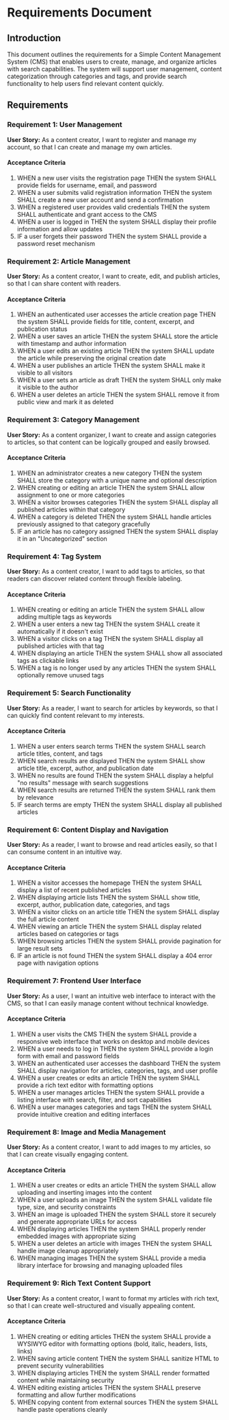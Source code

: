 # Requirements Document

## Introduction

This document outlines the requirements for a Simple Content Management System (CMS) that enables users to create, manage, and organize articles with search capabilities. The system will support user management, content categorization through categories and tags, and provide search functionality to help users find relevant content quickly.

## Requirements

### Requirement 1: User Management

**User Story:** As a content creator, I want to register and manage my account, so that I can create and manage my own articles.

#### Acceptance Criteria

1. WHEN a new user visits the registration page THEN the system SHALL provide fields for username, email, and password
2. WHEN a user submits valid registration information THEN the system SHALL create a new user account and send a confirmation
3. WHEN a registered user provides valid credentials THEN the system SHALL authenticate and grant access to the CMS
4. WHEN a user is logged in THEN the system SHALL display their profile information and allow updates
5. IF a user forgets their password THEN the system SHALL provide a password reset mechanism

### Requirement 2: Article Management

**User Story:** As a content creator, I want to create, edit, and publish articles, so that I can share content with readers.

#### Acceptance Criteria

1. WHEN an authenticated user accesses the article creation page THEN the system SHALL provide fields for title, content, excerpt, and publication status
2. WHEN a user saves an article THEN the system SHALL store the article with timestamp and author information
3. WHEN a user edits an existing article THEN the system SHALL update the article while preserving the original creation date
4. WHEN a user publishes an article THEN the system SHALL make it visible to all visitors
5. WHEN a user sets an article as draft THEN the system SHALL only make it visible to the author
6. WHEN a user deletes an article THEN the system SHALL remove it from public view and mark it as deleted

### Requirement 3: Category Management

**User Story:** As a content organizer, I want to create and assign categories to articles, so that content can be logically grouped and easily browsed.

#### Acceptance Criteria

1. WHEN an administrator creates a new category THEN the system SHALL store the category with a unique name and optional description
2. WHEN creating or editing an article THEN the system SHALL allow assignment to one or more categories
3. WHEN a visitor browses categories THEN the system SHALL display all published articles within that category
4. WHEN a category is deleted THEN the system SHALL handle articles previously assigned to that category gracefully
5. IF an article has no category assigned THEN the system SHALL display it in an "Uncategorized" section

### Requirement 4: Tag System

**User Story:** As a content creator, I want to add tags to articles, so that readers can discover related content through flexible labeling.

#### Acceptance Criteria

1. WHEN creating or editing an article THEN the system SHALL allow adding multiple tags as keywords
2. WHEN a user enters a new tag THEN the system SHALL create it automatically if it doesn't exist
3. WHEN a visitor clicks on a tag THEN the system SHALL display all published articles with that tag
4. WHEN displaying an article THEN the system SHALL show all associated tags as clickable links
5. WHEN a tag is no longer used by any articles THEN the system SHALL optionally remove unused tags

### Requirement 5: Search Functionality

**User Story:** As a reader, I want to search for articles by keywords, so that I can quickly find content relevant to my interests.

#### Acceptance Criteria

1. WHEN a user enters search terms THEN the system SHALL search article titles, content, and tags
2. WHEN search results are displayed THEN the system SHALL show article title, excerpt, author, and publication date
3. WHEN no results are found THEN the system SHALL display a helpful "no results" message with search suggestions
4. WHEN search results are returned THEN the system SHALL rank them by relevance
5. IF search terms are empty THEN the system SHALL display all published articles

### Requirement 6: Content Display and Navigation

**User Story:** As a reader, I want to browse and read articles easily, so that I can consume content in an intuitive way.

#### Acceptance Criteria

1. WHEN a visitor accesses the homepage THEN the system SHALL display a list of recent published articles
2. WHEN displaying article lists THEN the system SHALL show title, excerpt, author, publication date, categories, and tags
3. WHEN a visitor clicks on an article title THEN the system SHALL display the full article content
4. WHEN viewing an article THEN the system SHALL display related articles based on categories or tags
5. WHEN browsing articles THEN the system SHALL provide pagination for large result sets
6. IF an article is not found THEN the system SHALL display a 404 error page with navigation options

### Requirement 7: Frontend User Interface

**User Story:** As a user, I want an intuitive web interface to interact with the CMS, so that I can easily manage content without technical knowledge.

#### Acceptance Criteria

1. WHEN a user visits the CMS THEN the system SHALL provide a responsive web interface that works on desktop and mobile devices
2. WHEN a user needs to log in THEN the system SHALL provide a login form with email and password fields
3. WHEN an authenticated user accesses the dashboard THEN the system SHALL display navigation for articles, categories, tags, and user profile
4. WHEN a user creates or edits an article THEN the system SHALL provide a rich text editor with formatting options
5. WHEN a user manages articles THEN the system SHALL provide a listing interface with search, filter, and sort capabilities
6. WHEN a user manages categories and tags THEN the system SHALL provide intuitive creation and editing interfaces

### Requirement 8: Image and Media Management

**User Story:** As a content creator, I want to add images to my articles, so that I can create visually engaging content.

#### Acceptance Criteria

1. WHEN a user creates or edits an article THEN the system SHALL allow uploading and inserting images into the content
2. WHEN a user uploads an image THEN the system SHALL validate file type, size, and security constraints
3. WHEN an image is uploaded THEN the system SHALL store it securely and generate appropriate URLs for access
4. WHEN displaying articles THEN the system SHALL properly render embedded images with appropriate sizing
5. WHEN a user deletes an article with images THEN the system SHALL handle image cleanup appropriately
6. WHEN managing images THEN the system SHALL provide a media library interface for browsing and managing uploaded files

### Requirement 9: Rich Text Content Support

**User Story:** As a content creator, I want to format my articles with rich text, so that I can create well-structured and visually appealing content.

#### Acceptance Criteria

1. WHEN creating or editing articles THEN the system SHALL provide a WYSIWYG editor with formatting options (bold, italic, headers, lists, links)
2. WHEN saving article content THEN the system SHALL sanitize HTML to prevent security vulnerabilities
3. WHEN displaying articles THEN the system SHALL render formatted content while maintaining security
4. WHEN editing existing articles THEN the system SHALL preserve formatting and allow further modifications
5. WHEN copying content from external sources THEN the system SHALL handle paste operations cleanly